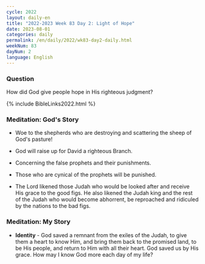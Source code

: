 ```yaml
---
cycle: 2022
layout: daily-en
title: "2022-2023 Week 83 Day 2: Light of Hope"
date: 2023-08-01
categories: daily
permalink: /en/daily/2022/wk83-day2-daily.html
weekNum: 83
dayNum: 2
language: English
---
```


### Question     
How did God give people hope in His righteous judgment?

{% include BibleLinks2022.html %}


### Meditation: God's Story   
+ Woe to the shepherds who are destroying and scattering the sheep of God's pasture! 

+ God will raise up for David a righteous Branch. 

+ Concerning the false prophets and their punishments. 

+ Those who are cynical of the prophets will be punished. 

+ The Lord likened those Judah who would be looked after and receive His grace to the good figs. He also likened the Judah king and the rest of the Judah who would become abhorrent, be reproached and ridiculed by the nations to the bad figs. 

### Meditation: My Story   
+ **Identity** - God saved a remnant from the exiles of the Judah, to give them a heart to know Him, and bring them back to the promised land, to be His people, and return to Him with all their heart. God saved us by His grace. How may I know God more each day of my life? 
